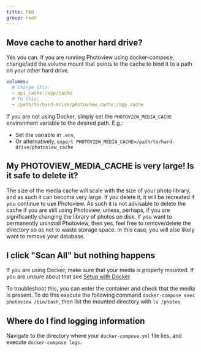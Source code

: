 ```yaml
---
title: FAQ
group: root
---
```


## Move cache to another hard drive?

Yes you can. If you are running Photoview using docker-compose, change/add the volume mount that points to the cache to bind it to a path on your other hard drive.

```yml
volumes:
  # Change this:
  - api_cache:/app/cache
  # To this:
  - /path/to/hard-drive/photoview_cache:/app_cache
```

If you are not using Docker, simply set the `PHOTOVIEW_MEDIA_CACHE` environment variable to the desired path. E.g.:
- Set the variable in `.env`,
- Or alternatively, `export PHOTOVIEW_MEDIA_CACHE=/path/to/hard-drive/photoview_cache`

## My PHOTOVIEW_MEDIA_CACHE is very large! Is it safe to delete it?

The size of the media cache will scale with the size of your photo library, and as such it can become very large.
If you delete it, it will be recreated if you continue to use Photoview.
As such it is not advisable to delete the cache if you are still using Photoview, unless, perhaps, if you are significantly changing the library of photos on disk.
If you want to permanently uninstall Photoview, then yes, feel free to remove/delete the directory so as not to waste storage space.
In this case, you will also likely want to remove your database.

## I click "Scan All" but nothing happens

If you are using Docker, make sure that your media is properly mounted. If you are unsure about that see [Setup with Docker](/docs/installation-docker/).

To troubleshoot this, you can enter the container and check that the media is present.
To do this execute the following command `docker-compose exec photoview /bin/bash`, then list the mounted directory with `ls /photos`.

## Where do I find logging information

Navigate to the directory where your `docker-compose.yml` file lies, and execute `docker-compose logs`.
